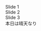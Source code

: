 <!-- スライダーのコンテナ -->
<div class="swiper">
  <!-- 必要に応じたwrapper -->
  <div class="swiper-wrapper">
    <!-- スライド -->
    <div class="swiper-slide">Slide 1</div>
    <div class="swiper-slide">Slide 2</div>
    <div class="swiper-slide">Slide 3</div>
  </div>
</div>
本日は晴天なり
